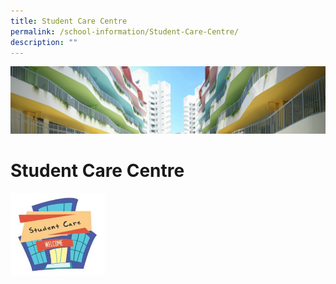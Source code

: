 ```yaml
---
title: Student Care Centre
permalink: /school-information/Student-Care-Centre/
description: ""
---
```

![](/images/SchoolInformation.jpg)


Student Care Centre
===================

<img src="/images/SCC.jpeg" style="width:30%">